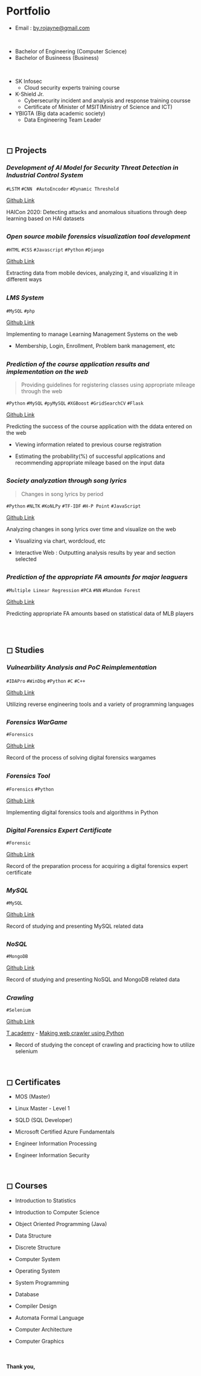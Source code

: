 # Portfolio

- Email : by.rojayne@gmail.com
  
<br>

- Bachelor of Engineering (Computer Science)
- Bachelor of Busineess (Business)

<br>

- SK Infosec
  - Cloud security experts training course
- K-Shield Jr.
  - Cybersecurity incident and analysis and response training coursse
  - Certificate of Minister of MSIT(Ministry of Science and ICT)
- YBIGTA (Big data academic society)
  - Data Engineering Team Leader

<br>

## ◻ Projects

### *Development of AI Model for Security Threat Detection in Industrial Control System*

`#LSTM` `#CNN ` `#AutoEncoder` `#Dynamic Threshold`

[Github Link](https://github.com/by-roj/20_HAISecurity-Detection)

HAICon 2020: Detecting attacks and anomalous situations through deep learning based on HAI datasets

##

### *Open source mobile forensics visualization tool development*

`#HTML` `#CSS` `#Javascript` `#Python` `#Django`

[Github Link](https://github.com/by-roj/21_MobileForensics-Tool)

Extracting data from mobile devices, analyzing it, and visualizing it in different ways

##  

### *LMS System*

`#MySQL` `#php`

[Github Link](https://github.com/by-roj/20_HAISecurity-Detection)

Implementing to manage Learning Management Systems on the web

- Membership, Login, Enrollment, Problem bank management, etc

##  

### *Prediction of the course application results and implementation on the web*

> Providing guidelines for registering classes using appropriate mileage through the web

`#Python` `#MySQL` `#pyMySQL` `#XGBoost` `#GridSearchCV` `#Flask`

[Github Link](https://github.com/by-roj/19_CourseRegistration-Prediction)

Predicting the success of the course application with the ddata entered on the web

- Viewing information related to previous course registration

- Estimating the probability(%) of successful applications and recommending appropriate mileage based on the input data

##  

### *Society analyzation through song lyrics*

> Changes in song lyrics by period

`#Python` `#NLTK` `#KoNLPy` `#TF-IDF` `#H-P Point` `#JavaScript`

[Github Link](https://github.com/by-roj/19_Lyrics-Analysis)

Analyzing changes in song lyrics over time and visualize on the web

- Visualizing via chart, wordcloud, etc

- Interactive Web : Outputting analysis results by year and section selected

##  

### *Prediction of the appropriate FA amounts for major leaguers*

`#Multiple Linear Regression` `#PCA` `#NN` `#Random Forest`

[Github Link](https://github.com/by-roj/19_MLB-Prediction)

Predicting appropriate FA amounts based on statistical data of MLB players

## 

<br>

## ◻ Studies

###  *Vulnearbility Analysis and PoC Reimplementation*
`#IDAPro` `#WinDbg` `#Python` `#C` `#C++` 

[Github Link](https://github.com/by-roj/24_Vulnerability-Analysis-and-PoC-Reimplementation)

Utilizing reverse engineering tools and a variety of programming languages

##

### *Forensics WarGame*

`#Forensics`

[Github Link](https://github.com/by-roj/20_Forensics-WarGame)

Record of the process of solving digital forensics wargames

##  

### *Forensics Tool*

`#Forensics` `#Python`

[Github Link](https://github.com/by-roj/20_Forensics-Tool)

Implementing digital forensics tools and algorithms in Python

##  

### *Digital Forensics Expert Certificate*

`#Forensic`

[Github Link](https://github.com/by-roj/20_Forensics-Study)

Record of the preparation process for acquiring a digital forensics expert certificate

##  

### *MySQL*

`#MySQL`

[Github Link](https://github.com/by-roj/19_MySQL-Study)

Record of studying and presenting MySQL related data

##  

### *NoSQL*

`#MongoDB`

[Github Link](https://github.com/by-roj/19_NoSQL-Study)

Record of studying and presenting NoSQL and MongoDB related data

##  

### *Crawling*

`#Selenium`

[Github Link](https://github.com/by-roj/19_Crawling-Study)

[T academy](https://tacademy.skplanet.com/frontMain.action) - [Making web crawler using Python](https://tacademy.skplanet.com/live/player/onlineLectureDetail.action?seq=133)

- Record of studying the concept of crawling and practicing how to utilize selenium

<br>

 ## ◻ Certificates

 - MOS (Master)

 - Linux Master - Level 1
 
 - SQLD (SQL Developer)

 - Microsoft Certified Azure Fundamentals

 - Engineer Information Processing

 - Engineer Information Security

<br>

## ◻ Courses

- Introduction to Statistics

- Introduction to Computer Science

- Object Oriented Programming (Java)

- Data Structure

- Discrete Structure

- Computer System

- Operating System

- System Programming

- Database

- Compiler Design

- Automata Formal Language

- Computer Architecture

- Computer Graphics


<br>

#### Thank you,
